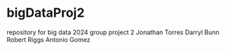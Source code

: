 # bigDataProj2
repository for big data 2024 group project 2
Jonathan Torres
Darryl Bunn
Robert Riggs
Antonio Gomez
